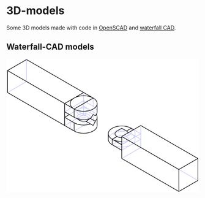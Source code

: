 # 3D-models

Some 3D models made with code in [OpenSCAD](https://openscad.org) and [waterfall CAD](https://github.com/joe-warren/opencascade-hs?tab=readme-ov-file#-1).

## Waterfall-CAD models
![MinimalJunction.hs](waterfall_cad/MinimalJunction.svg)

